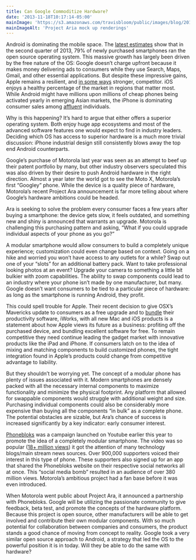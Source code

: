 ```yaml
---
title: Can Google Commoditize Hardware?
date: '2013-11-18T10:17:14-05:00'
mainImage: 'https://s3.amazonaws.com/travisbloom/public/images/blog/2013-11-18-can-google-commoditize-hardware.jpg'
mainImageAlt: 'Project Aria mock up renderings' 
---
```

Android is dominating the mobile space. The [latest estimates](http://www.gartner.com/newsroom/id/2573415) show that in the second quarter of 2013, 79% of newly purchased smartphones ran the open source operating system. This massive growth has largely been driven by the free nature of the OS: Google doesn’t charge upfront because it makes money delivering ads to consumers while they use Search, Maps, Gmail, and other essential applications. But despite these impressive gains, Apple remains a resilient, and [in some ways](http://www.wired.com/2013/04/ios-versus-android-usage/) stronger, competitor. iOS enjoys a healthy percentage of the market in regions that matter most. While Android might have millions upon millions of cheap phones being activated yearly in emerging Asian markets, the iPhone is dominating consumer sales among [affluent](http://appleinsider.com/articles/13/07/18/iphone-users-pay-average-of-19-cents-per-app-android-users-pay-just-6-cents) individuals.

Why is this happening? It’s hard to argue that either offers a superior operating system. Both enjoy huge app ecosystems and most of the advanced software features one would expect to find in industry leaders. Deciding which OS has access to superior hardware is a much more trivial discussion: iPhone industrial design still consistently blows away the top end Android counterparts.

Google’s purchase of Motorola last year was seen as an attempt to beef up their patent portfolio by many, but other industry observers speculated this was also driven by their desire to push Android hardware in the right direction. Almost a year later the world got to see the Moto X, Motorola’s first “Googley” phone. While the device is a quality piece of hardware, Motorola’s recent Project Ara announcement is far more telling about where Google’s hardware ambitions could be headed.

Ara is seeking to solve the problem every consumer faces a few years after buying a smartphone: the device gets slow, it feels outdated, and something new and shiny is announced that warrants an upgrade. Motorola is challenging this purchasing pattern and asking, “What if you could upgrade individual aspects of your phone as you go?”

A modular smartphone would allow consumers to build a completely unique experience; customization could even change based on context. Going on a hike and worried you won’t have access to any outlets for a while? Swap out one of your “slots” for an additional battery pack. Want to take professional looking photos at an event? Upgrade your camera to something a little bit bulkier with zoom capabilities. The ability to swap components could lead to an industry where your phone isn’t made by one manufacturer, but many. Google doesn’t want consumers to be tied to a particular piece of hardware: as long as the smartphone is running Android, they profit.

This could spell trouble for Apple. Their recent decision to give OSX’s Mavericks update to consumers as a free upgrade and to [bundle](http://www.apple.com/pr/library/2013/10/23Apple-Introduces-Next-Generation-iWork-and-iLife-Apps-for-OS-X-and-iOS.html) their productivity software, iWorks, with all new Mac and iOS products is a statement about how Apple views its future as a business: profiting off the purchased device, and bundling excellent software for free. To remain competitive they need continue leading the gadget market with innovative products like the iPad and iPhone. If consumers latch on to the idea of mixing and matching components to build customized phones, the tight integration found in Apple’s products could change from competitive advantage to liability.

But they shouldn’t be worrying yet. The concept of a modular phone has plenty of issues associated with it. Modern smartphones are densely packed with all the necessary internal components to maximize functionality and minimize the physical footprint. Any platform that allowed for swappable components would struggle with additional weight and size. Purchasing individual components could also be considerably more expensive than buying all the components “in bulk” as a complete phone. The potential obstacles are sizable, but Ara’s chance of success is increased significantly by a key indicator: early consumer interest.

[Phonebloks](https://phonebloks.com/) was a campaign launched on Youtube earlier this year to promote the idea of a completely modular smartphone. The video was so popular ([18+ million views](https://www.youtube.com/watch?v=oDAw7vW7H0c)) it got the attention of many technology blogs/main stream news sources. Over 900,000 supporters voiced their interest in this type of phone. These supporters also signed up for an app that shared the Phonebloks website on their respective social networks all at once. This “social media bomb” resulted in an audience of over 380 million views. Motorola’s ambitious project had a fan base before it was even introduced.

When Motorola went public about Project Ara, it announced a partnership with Phonebloks. Google will be utilizing the passionate community to give feedback, beta test, and promote the concepts of the hardware platform. Because this project is open source, other manufacturers will be able to get involved and contribute their own modular components. With so much potential for collaboration between companies and consumers, the product stands a good chance of moving from concept to reality. Google took a very similar open source approach to Android, a strategy that led the OS to the powerful position it is in today. Will they be able to do the same with hardware?
